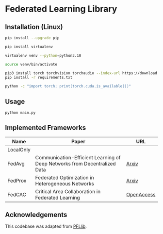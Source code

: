 # Federated Learning Library

## Installation (Linux)
```bash
pip install --upgrade pip
```
```bash
pip install virtualenv
```
```bash
virtualenv venv --python=python3.10
```
```bash
source venv/bin/activate
```
```bash
pip3 install torch torchvision torchaudio --index-url https://download.pytorch.org/whl/cu118
pip install -r requirements.txt
```
```bash
python -c "import torch; print(torch.cuda.is_available())"
```

## Usage
```bash
python main.py
```

## Implemented Frameworks
| Name | Paper | URL |
|------|-------|-----|
| LocalOnly | | |
| FedAvg | Communication-Efficient Learning of Deep Networks from Decentralized Data | [Arxiv](https://arxiv.org/abs/1602.05629) |
| FedProx | Federated Optimization in Heterogeneous Networks | [Arxiv](https://arxiv.org/abs/1812.06127) |
| FedCAC | Critical Area Collaboration in Federated Learning | [OpenAccess](https://openaccess.thecvf.com/content/ICCV2023/html/Wu_Bold_but_Cautious_Unlocking_the_Potential_of_Personalized_Federated_Learning_ICCV_2023_paper.html) |


## Acknowledgements
This codebase was adapted from [PFLlib](https://github.com/TsingZ0/PFLlib).